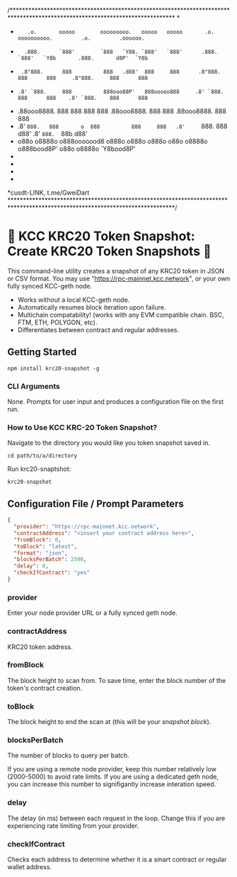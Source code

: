 /*****************************************************************************************************************************
*
*        .o.       ooooo        ooooooooo.   ooooo   ooooo       .o.            oooooooooo.         .o.         .oooooo.   
*       .888.      `888'        `888   `Y88. `888'   `888'      .888.           `888'   `Y8b       .888.       d8P'  `Y8b  
*      .8"888.      888          888   .d88'  888     888      .8"888.           888      888     .8"888.     888      888 
*     .8' `888.     888          888ooo88P'   888ooooo888     .8' `888.          888      888    .8' `888.    888      888 
*    .88ooo8888.    888          888          888     888    .88ooo8888.         888      888   .88ooo8888.   888      888 
*   .8'     `888.   888       o  888          888     888   .8'     `888.        888     d88'  .8'     `888.  `88b    d88' 
*  o88o     o8888o o888ooooood8 o888o        o888o   o888o o88o     o8888o      o888bood8P'   o88o     o8888o  `Y8bood8P'  
*                                                                                                                          
*                                                                                                                          
*                                                                                                                          
*
*cusdt-LINK, t.me/GweiDart
*****************************************************************************************************************************/

# :camera_flash: KCC KRC20 Token Snapshot: Create KRC20 Token Snapshots :camera_flash:

This command-line utility creates a snapshot of any KRC20 token in JSON or CSV format. You may use "https://rpc-mainnet.kcc.network", or your own fully synced KCC-geth node.

- Works without a local KCC-geth node.
- Automatically resumes block iteration upon failure.
- Multichain compatability! (works with any EVM compatible chain. BSC, FTM, ETH, POLYGON, etc).
- Differentiates between contract and regular addresses. 

## Getting Started

```
npm install krc20-snapshot -g
```

### CLI Arguments

None. Prompts for user input and produces a configuration file on the first run.

### How to Use KCC KRC-20 Token Snapshot?

Navigate to the directory you would like you token snapshot saved in.

```
cd path/to/a/directory
```

Run krc20-snaptshot:

```
krc20-snapshot
```

## Configuration File / Prompt Parameters

```json
{
  "provider": "https://rpc-mainnet.kcc.network",
  "contractAddress": "<insert your contract address here>",
  "fromBlock": 0,
  "toBlock": "latest",
  "format": "json",
  "blocksPerBatch": 2500,
  "delay": 0,
  "checkIfContract": "yes"
}
```

### provider

Enter your node provider URL or a fully synced geth node.

### contractAddress

KRC20 token address.

### fromBlock

The block height to scan from. To save time, enter the block number of the token's contract creation.

### toBlock

The block height to end the scan at (this will be your *snapshot block*).

### blocksPerBatch

The number of blocks to query per batch.

If you are using a remote node provider, keep this number relatively low (2000-5000) to avoid rate limits. If you are using a dedicated geth node, you can increase this number to signifigantly increase interation speed.

### delay

The delay (in ms) between each request in the loop. Change this if you are experiencing rate limiting from your provider.

### checkIfContract

Checks each address to determine whether it is a smart contract or regular wallet address.


